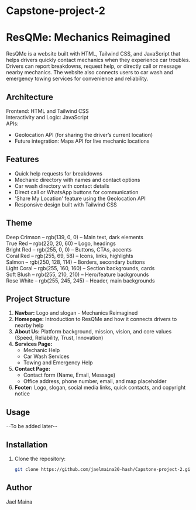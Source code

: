 # Capstone-project-2
# ResQMe: Mechanics Reimagined
ResQMe is a website built with HTML, Tailwind CSS, and JavaScript that helps drivers quickly contact mechanics when they experience car troubles.  
Drivers can report breakdowns, request help, or directly call or message nearby mechanics. The website also connects users to car wash and emergency towing services for convenience and reliability.

## Architecture
Frontend: HTML and Tailwind CSS  
Interactivity and Logic: JavaScript  
APIs:
- Geolocation API (for sharing the driver’s current location)
- Future integration: Maps API for live mechanic locations

## Features
- Quick help requests for breakdowns  
- Mechanic directory with names and contact options  
- Car wash directory with contact details  
- Direct call or WhatsApp buttons for communication  
- 'Share My Location' feature using the Geolocation API  
- Responsive design built with Tailwind CSS  

## Theme
Deep Crimson – rgb(139, 0, 0) – Main text, dark elements  
True Red – rgb(220, 20, 60) – Logo, headings  
Bright Red – rgb(255, 0, 0) – Buttons, CTAs, accents  
Coral Red – rgb(255, 69, 58) – Icons, links, highlights  
Salmon – rgb(250, 128, 114) – Borders, secondary buttons  
Light Coral – rgb(255, 160, 160) – Section backgrounds, cards  
Soft Blush – rgb(255, 210, 210) – Hero/feature backgrounds  
Rose White – rgb(255, 245, 245) – Header, main backgrounds

## Project Structure
1. **Navbar:** Logo and slogan - Mechanics Reimagined  
2. **Homepage:** Introduction to ResQMe and how it connects drivers to nearby help  
3. **About Us:** Platform background, mission, vision, and core values (Speed, Reliability, Trust, Innovation)  
4. **Services Page:**  
   - Mechanic Help  
   - Car Wash Services  
   - Towing and Emergency Help  
5. **Contact Page:**  
   - Contact form (Name, Email, Message)  
   - Office address, phone number, email, and map placeholder  
6. **Footer:** Logo, slogan, social media links, quick contacts, and copyright notice  


## Usage
--To be added later--

## Installation
1. Clone the repository:
   ```bash
   git clone https://github.com/jaelmaina20-hash/Capstone-project-2.git  

## Author
Jael Maina
